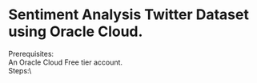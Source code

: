 # Sentiment Analysis Twitter Dataset using Oracle Cloud.

Prerequisites:\
An Oracle Cloud Free tier account.\
Steps:\



